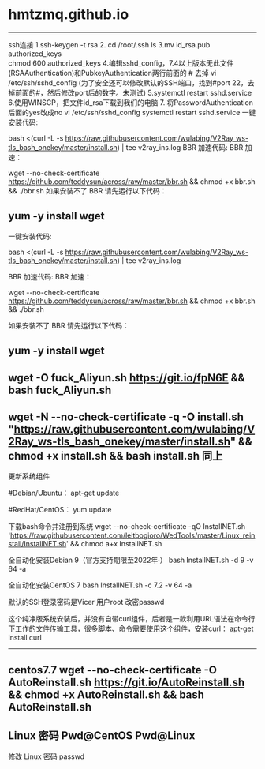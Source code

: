 # hmtzmq.github.io
--------------------------------------
ssh连接
 1.ssh-keygen -t rsa
 2. cd /root/.ssh
     ls
 3.mv id_rsa.pub authorized_keys  
     chmod 600 authorized_keys
 4.编辑sshd_config，7.4以上版本无此文件(RSAAuthentication)和PubkeyAuthentication两行前面的 # 去掉
      vi /etc/ssh/sshd_config
(为了安全还可以修改默认的SSH端口，找到#port 22，去掉前面的#，然后修改port后的数字。未测试)
 5.systemctl restart sshd.service
 6.使用WINSCP，把文件id_rsa下载到我们的电脑
7. 将PasswordAuthentication后面的yes改成no
     vi /etc/ssh/sshd_config
      systemctl restart sshd.service
​一键安装代码:

bash <(curl -L -s https://raw.githubusercontent.com/wulabing/V2Ray_ws-tls_bash_onekey/master/install.sh) | tee v2ray_ins.log
BBR 加速代码: BBR 加速：

wget --no-check-certificate https://github.com/teddysun/across/raw/master/bbr.sh && chmod +x bbr.sh && ./bbr.sh
如果安装不了 BBR 请先运行以下代码：

yum -y install wget
-------------------
一键安装代码:

bash <(curl -L -s https://raw.githubusercontent.com/wulabing/V2Ray_ws-tls_bash_onekey/master/install.sh) | tee v2ray_ins.log

BBR 加速代码: BBR 加速：

wget --no-check-certificate https://github.com/teddysun/across/raw/master/bbr.sh && chmod +x bbr.sh && ./bbr.sh

如果安装不了 BBR 请先运行以下代码：

yum -y install wget
------------------------------------------------------------------------------------------------------------------------------

wget -O fuck_Aliyun.sh https://git.io/fpN6E && bash fuck_Aliyun.sh
------------------------------------------------------------------------------------------------------------------------------
wget -N --no-check-certificate -q -O install.sh "https://raw.githubusercontent.com/wulabing/V2Ray_ws-tls_bash_onekey/master/install.sh" && chmod +x install.sh && bash install.sh
同上
------------------------------------------------------------------------------------------------------------------------------
更新系统组件

#Debian/Ubuntu：
apt-get update

#RedHat/CentOS：
yum update

下载bash命令并注册到系统
wget --no-check-certificate -qO InstallNET.sh 'https://raw.githubusercontent.com/leitbogioro/WedTools/master/Linux_reinstall/InstallNET.sh' && chmod a+x InstallNET.sh

全自动化安装Debian 9（官方支持期限至2022年·）
bash InstallNET.sh -d 9 -v 64 -a

全自动化安装CentOS 7
bash InstallNET.sh -c 7.2 -v 64 -a

默认的SSH登录密码是Vicer 用户root
改密passwd

这个纯净版系统安装后，并没有自带curl组件，后者是一款利用URL语法在命令行下工作的文件传输工具，很多脚本、命令需要使用这个组件，安装curl：
apt-get install curl

----------------------------------------------------------------------------------------------------------------------------
centos7.7
wget --no-check-certificate -O AutoReinstall.sh https://git.io/AutoReinstall.sh && chmod +x AutoReinstall.sh && bash AutoReinstall.sh
----------------------------------------------------------------------------------------------------------------------------
Linux 密码
Pwd@CentOS
Pwd@Linux
----------------------------------------------------------------------------------------------------------------------------
修改 Linux 密码
passwd


